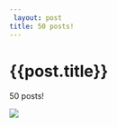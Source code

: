 ```yaml
---
 layout: post
title: 50 posts!
--- 
```

 {{post.title}}
======================================================
<p><p>50 posts!</p></p><p></p><img src="http://41.media.tumblr.com/8cfb83b69f3e38beb45a17500856cc70/tumblr_n69l94zD921rpvtsjo1_500.png">